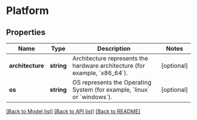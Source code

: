 # Platform

## Properties
Name | Type | Description | Notes
------------ | ------------- | ------------- | -------------
**architecture** | **string** | Architecture represents the hardware architecture (for example, &#x60;x86_64&#x60;). | [optional] 
**os** | **string** | OS represents the Operating System (for example, &#x60;linux&#x60; or &#x60;windows&#x60;). | [optional] 

[[Back to Model list]](../README.md#documentation-for-models) [[Back to API list]](../README.md#documentation-for-api-endpoints) [[Back to README]](../README.md)


